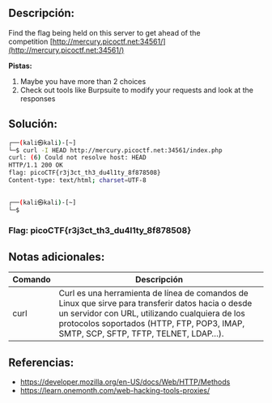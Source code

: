 ## Descripción: 
Find the flag being held on this server to get ahead of the competition [http://mercury.picoctf.net:34561/](http://mercury.picoctf.net:34561/)

**Pistas:**
1. Maybe you have more than 2 choices
2. Check out tools like Burpsuite to modify your requests and look at the responses

## Solución:

```bash
┌──(kali㉿kali)-[~]
└─$ curl -I HEAD http://mercury.picoctf.net:34561/index.php
curl: (6) Could not resolve host: HEAD
HTTP/1.1 200 OK
flag: picoCTF{r3j3ct_th3_du4l1ty_8f878508}
Content-type: text/html; charset=UTF-8

                                                                                                                                                 
┌──(kali㉿kali)-[~]
└─$
```

### Flag: picoCTF{r3j3ct_th3_du4l1ty_8f878508}

## Notas adicionales:
| Comando | Descripción |
| --- | --- |
| curl | Curl es una herramienta de línea de comandos de Linux que sirve para transferir datos hacia o desde un servidor con URL, utilizando cualquiera de los protocolos soportados (HTTP, FTP, POP3, IMAP, SMTP, SCP, SFTP, TFTP, TELNET, LDAP…). |

## Referencias:
- https://developer.mozilla.org/en-US/docs/Web/HTTP/Methods
- https://learn.onemonth.com/web-hacking-tools-proxies/